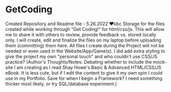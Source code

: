 # GetCoding
Created Repository and Readme file - 5.26.2022 ♥kbc
Storage for the files created while working through "Get Coding!" for html/css/js. This will allow me to share it with others to review, provide feedback vs. stored locally only.
I will create, edit and finalize the files on my laptop before uploading them (committing) them here. All files I create during the Project will not be needed or even used in the Website/App/Game(s). I did add extra styling to give the project my own "personal touch" and who couldn't use CSS/JS practice?
(Author's Thoughts/Notes: Debating whether to include the mock-site I am creating as I read Shay Howe's Basic & Advanced HTML/CSS/JS eBook. It is less cute, but if I edit the content to give it my own spin I could use in my Portfolio. Save for when I begin a Framework? I need something thicker most likely, or try SQL/database experiment.)
